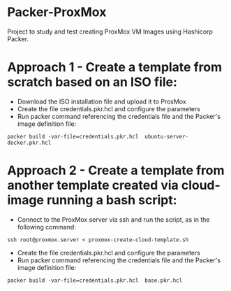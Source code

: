 # Packer-ProxMox

Project to study and test creating ProxMox VM Images using Hashicorp Packer.

# Approach 1 - Create a template from scratch based on an ISO file:

- Download the ISO installation file and upload it to ProxMox
- Create the file credentials.pkr.hcl and configure the parameters
- Run packer command referencing the credentials file and the Packer's image definition file:
```
packer build -var-file=credentials.pkr.hcl  ubuntu-server-docker.pkr.hcl
```

# Approach 2 - Create a template from another template created via cloud-image running a bash script:

- Connect to the ProxMox server via ssh and run the script, as in the following command:
```
ssh root@proxmox.server < proxmox-create-cloud-template.sh
```
- Create the file credentials.pkr.hcl and configure the parameters
- Run packer command referencing the credentials file and the Packer's image definition file:
```
packer build -var-file=credentials.pkr.hcl  base.pkr.hcl